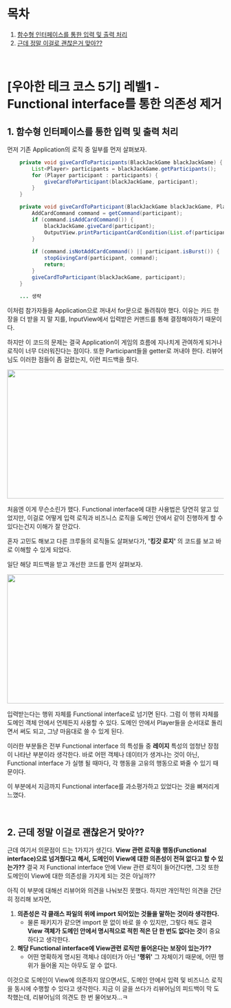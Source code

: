 # 목차

1. [함수형 인터페이스를 통한 입력 및 출력 처리](#1-함수형-인터페이스를-통한-입력-및-출력-처리) <br/>
2. [근데 정말 이걸로 괜찮은거 맞아??](#2-근데-정말-이걸로-괜찮은거-맞아) <br/>

<br/>

# [우아한 테크 코스 5기] 레벨1 - Functional interface를 통한 의존성 제거

## 1. 함수형 인터페이스를 통한 입력 및 출력 처리

먼저 기존 Application의 로직 중 일부를 먼저 살펴보자.

```java
	private void giveCardToParticipants(BlackJackGame blackJackGame) {
        List<Player> participants = blackJackGame.getParticipants();
        for (Player participant : participants) {
            giveCardToParticipant(blackJackGame, participant);
        }
    }

	private void giveCardToParticipant(BlackJackGame blackJackGame, Player participant) {
        AddCardCommand command = getCommand(participant);
        if (command.isAddCardCommand()) {
            blackJackGame.giveCard(participant);
            OutputView.printParticipantCardCondition(List.of(participant));
        }
        
        if (command.isNotAddCardCommand() || participant.isBurst()) {
            stopGivingCard(participant, command);
            return;
        }
        giveCardToParticipant(blackJackGame, participant);
    }
    
    ... 생략
```

이처럼 참가자들을 Application으로 꺼내서 for문으로 돌려줘야 했다. 이유는 카드 한 장을 더 받을 지 말 지를, InputView에서 입력받은 커맨드를 통해 결정해야하기 때문이다.

하지만 이 코드의 문제는 결국 Application이 게임의 흐름에 지나치게 관여하게 되거나 로직이 너무 더러워진다는 점이다. 또한 Participant들을 getter로 꺼내야 한다. 리뷰어님도 이러한 점들이 좀 걸렸는지, 이런 피드백을 줬다.

<img src="https://tjdtls690.github.io/assets/img/blog/blackjack_001.PNG" width="850" height="300">

처음엔 이게 무슨소린가 했다. Functional interface에 대한 사용법은 당연히 알고 있었지만, 이걸로 어떻게 입력 로직과 비즈니스 로직을 도메인 안에서 같이 진행하게 할 수 있다는건지 이해가 잘 안갔다.

혼자 고민도 해보고 다른 크루들의 로직들도 살펴보다가, **'킹갓 로지'** 의 코드를 보고 바로 이해할 수 있게 되었다.

일단 해당 피드백을 받고 개선한 코드를 먼저 살펴보자.

<img src="https://tjdtls690.github.io/assets/img/blog/blackjack_002.PNG" width="850" height="300">

입력받는다는 행위 자체를 Functional interface로 넘기면 된다. 그럼 이 행위 자체를 도메인 객체 안에서 언제든지 사용할 수 있다. 도메인 안에서 Player들을 순서대로 돌리면서 써도 되고, 그냥 마음대로 쓸 수 있게 된다.

이러한 부분들은 전부 Functional interface 의 특성들 중 **레이지** 특성의 엄청난 장점이 나타난 부분이라 생각한다. 바로 어떤 객체나 데이터가 생겨나는 것이 아닌, Functional interface 가 실행 될 때마다, 각 행동을 고유의 행동으로 봐줄 수 있기 때문이다.

이 부분에서 지금까지 Functional interface를 과소평가하고 있었다는 것을 뼈저리게 느꼈다.

<br/>

## 2. 근데 정말 이걸로 괜찮은거 맞아??

근데 여기서 의문점이 드는 1가지가 생긴다. **View 관련 로직을 행동(Functional interface)으로 넘겨줬다고 해서, 도메인이 View에 대한 의존성이 전혀 없다고 할 수 있는가??** 결국 저 Functional interface 안에 View 관련 로직이 들어간다면, 그것 또한 도메인이 View에 대한 의존성을 가지게 되는 것은 아닐까??

아직 이 부분에 대해선 리뷰어와 의견을 나눠보진 못했다. 하지만 개인적인 의견을 간단히 정리해 보자면,

1. **의존성은 각 클래스 파일의 위에 import 되어있는 것들을 말하는 것이라 생각한다.**
   - 물론 패키지가 같으면 import 문 없이 바로 쓸 수 있지만, 그렇다 해도 결국 **View 객체가 도메인 안에서 명시적으로 적힌 적은 단 한 번도 없다는 것**이 중요하다고 생각한다.
2. **해당 Functional interface에 View관련 로직만 들어온다는 보장이 있는가??**
   - 어떤 명확하게 명시된 객체나 데이터가 아닌 **'행위'** 그 자체이기 때문에, 어떤 행위가 들어올 지는 아무도 알 수 없다.

이것으로 도메인이 View에 의존하지 않으면서도, 도메인 안에서 입력 및 비즈니스 로직을 동시에 수행할 수 있다고 생각한다. 지금 이 글을 쓰다가 리뷰어님의 피드백이 막 도착했는데, 리뷰어님의 의견도 한 번 물어보자...ㅋ